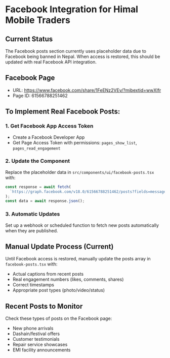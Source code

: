 # Facebook Integration for Himal Mobile Traders

## Current Status

The Facebook posts section currently uses placeholder data due to Facebook being banned in Nepal. When access is restored, this should be updated with real Facebook API integration.

## Facebook Page

- URL: https://www.facebook.com/share/1FeENz2VEv/?mibextid=wwXIfr
- Page ID: 61566788251462

## To Implement Real Facebook Posts:

### 1. Get Facebook App Access Token

- Create a Facebook Developer App
- Get Page Access Token with permissions: `pages_show_list`, `pages_read_engagement`

### 2. Update the Component

Replace the placeholder data in `src/components/ui/facebook-posts.tsx` with:

```javascript
const response = await fetch(
  `https://graph.facebook.com/v18.0/61566788251462/posts?fields=message,created_time,likes.summary(true),comments.summary(true),shares&access_token=YOUR_ACCESS_TOKEN`
);
const data = await response.json();
```

### 3. Automatic Updates

Set up a webhook or scheduled function to fetch new posts automatically when they are published.

## Manual Update Process (Current)

Until Facebook access is restored, manually update the posts array in `facebook-posts.tsx` with:

- Actual captions from recent posts
- Real engagement numbers (likes, comments, shares)
- Correct timestamps
- Appropriate post types (photo/video/status)

## Recent Posts to Monitor

Check these types of posts on the Facebook page:

- New phone arrivals
- Dashain/festival offers
- Customer testimonials
- Repair service showcases
- EMI facility announcements
